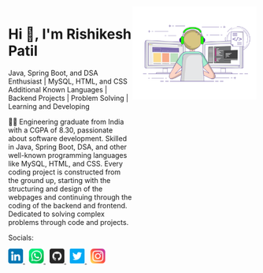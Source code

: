   <div style="display: flex; flex-direction: row;">
  <div style="flex: 1;">
  <h1>Hi 👋, I'm Rishikesh Patil</h1>
  
  <p>Java, Spring Boot, and DSA Enthusiast | MySQL, HTML, and CSS Additional Known Languages | Backend Projects | Problem Solving | Learning and Developing</p>
  
  <p>👨‍💻 Engineering graduate from India with a CGPA of 8.30, passionate about software development. Skilled in Java, Spring Boot, DSA, and other well-known programming languages like MySQL, HTML, and CSS. Every coding project is constructed from the ground up, starting with the structuring and design of the webpages and continuing through the coding of the backend and frontend. Dedicated to solving complex problems through code and projects.</p>
  
  <div>
  <p>Socials:</p>
  <p>
  <a href="https://www.linkedin.com/in/patilrishikesh">
  <img src="linkedin.png" alt="linkedin" width="30px">
  </a>
  &nbsp;
  <a href="https://wa.me/919137108042">
  <img src="whatsapp.png" alt="whatsapp" width="30px">
  </a>
  &nbsp;
  <a href="https://github.com/TheRishiPatil">
  <img src="github.png" alt="github" width="30px">
  </a>
  &nbsp;
  <a href="https://twitter.com/Rishi9137108042">
  <img src="twitter.png" alt="twitter" width="30px">
  </a>
  &nbsp;
  <a href="https://www.instagram.com/i_a_m_i_r_o_n_m_a_n/">
  <img src="instagram.png" alt="instagram" width="30px">
  </a>
  </p>
  </div>
  </div>
  
  <div style="flex: 1;">
  <img src="gif.gif" width="300px">
  </div>
  </div>
